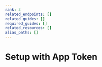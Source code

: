 ```yaml
---
rank: 3
related_endpoints: []
related_guides: []
required_guides: []
related_resources: []
alias_paths: []
---
```


# Setup with App Token
